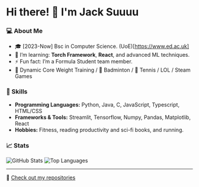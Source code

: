 # Hi there! 👋 I'm Jack Suuuu

### 💻 About Me
- 🎓 [2023-Now] Bsc in Computer Science. (UoE)[https://www.ed.ac.uk]
- 🌱 I’m learning: **Torch Framework**, **React**, and advanced ML techniques.
- ⚡  Fun fact: I’m a Formula Student team member.
- 💪 Dynamic Core Weight Training / 🏸 Badminton / 🎾 Tennis / LOL / Steam Games

### 🚀 Skills
- **Programming Languages:** Python, Java, C, JavaScript, Typescript, HTML/CSS
- **Frameworks & Tools:** Streamlit, Tensorflow, Numpy, Pandas, Matplotlib, React
- **Hobbies:** Fitness, reading productivity and sci-fi books, and running.

### 📈 Stats
![GitHub Stats](https://github-readme-stats.vercel.app/api?username=JackSuuu&show_icons=true&theme=tokyonight)
![Top Languages](https://github-readme-stats.vercel.app/api/top-langs/?username=JackSuuu&layout=compact&theme=tokyonight)


---

📝 [Check out my repositories](https://github.com/JackSuuu?tab=repositories)
